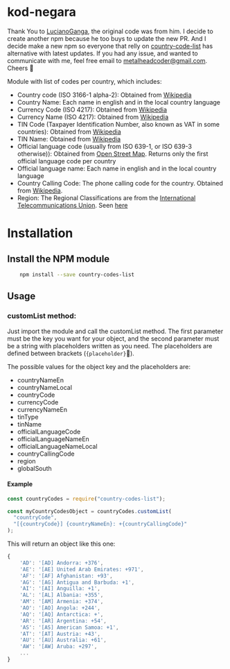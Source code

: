 # kod-negara

Thank You to [LucianoGanga](https://github.com/LucianoGanga), the original code was from him. I decide to create another npm because he too buys to update the new PR. And I decide make a new npm so everyone that relly on [country-code-list](https://github.com/LucianoGanga/country-codes-list) has alternative with latest updates. If you had any issue, and wanted to communicate with me, feel free email to metalheadcoder@gmail.com. Cheers 🍻

Module with list of codes per country, which includes:

- Country code (ISO 3166-1 alpha-2): Obtained from [Wikipedia](https://en.wikipedia.org/wiki/ISO_3166-1_alpha-2)
- Country Name: Each name in english and in the local country language
- Currency Code (ISO 4217): Obtained from [Wikipedia](https://en.wikipedia.org/wiki/ISO_4217)
- Currency Name (ISO 4217): Obtained from [Wikipedia](https://en.wikipedia.org/wiki/ISO_4217)
- TIN Code (Taxpayer Identification Number, also known as VAT in some countries): Obtained from [Wikipedia](https://en.wikipedia.org/wiki/VAT_identification_number)
- TIN Name: Obtained from [Wikipedia](https://en.wikipedia.org/wiki/VAT_identification_number)
- Official language code (usually from ISO 639-1, or ISO 639-3 otherwise)): Obtained from [Open Street Map](https://wiki.openstreetmap.org/wiki/Nominatim/Country_Codes). Returns only the first official language code per country
- Official language name: Each name in english and in the local country language
- Country Calling Code: The phone calling code for the country. Obtained from [Wikipedia](https://en.wikipedia.org/wiki/List_of_country_calling_codes#Alphabetical_listing_by_country_or_region).
- Region: The Regional Classifications are from the [International Telecommunications Union](http://www.itu.int/ITU-D/ict/definitions/regions/index.html). Seen [here](https://meta.wikimedia.org/wiki/List_of_countries_by_regional_classification)

# Installation

## Install the NPM module

```bash
    npm install --save country-codes-list
```

## Usage

### customList method:

Just import the module and call the customList method. The first parameter must be the key you want for your object, and the second parameter must be a string with placeholders written as you need. The placeholders are defined between brackets (`{placeholder}`).

The possible values for the object key and the placeholders are:

- countryNameEn
- countryNameLocal
- countryCode
- currencyCode
- currencyNameEn
- tinType
- tinName
- officialLanguageCode
- officialLanguageNameEn
- officialLanguageNameLocal
- countryCallingCode
- region
- globalSouth

#### Example

```js
const countryCodes = require("country-codes-list");

const myCountryCodesObject = countryCodes.customList(
  "countryCode",
  "[{countryCode}] {countryNameEn}: +{countryCallingCode}"
);
```

This will return an object like this one:

```js
{
    'AD': '[AD] Andorra: +376',
    'AE': '[AE] United Arab Emirates: +971',
    'AF': '[AF] Afghanistan: +93',
    'AG': '[AG] Antigua and Barbuda: +1',
    'AI': '[AI] Anguilla: +1',
    'AL': '[AL] Albania: +355',
    'AM': '[AM] Armenia: +374',
    'AO': '[AO] Angola: +244',
    'AQ': '[AQ] Antarctica: +',
    'AR': '[AR] Argentina: +54',
    'AS': '[AS] American Samoa: +1',
    'AT': '[AT] Austria: +43',
    'AU': '[AU] Australia: +61',
    'AW': '[AW] Aruba: +297',
    ...
}

```

